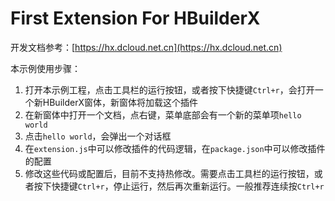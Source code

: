 ﻿# First Extension For HBuilderX
开发文档参考：[https://hx.dcloud.net.cn](https://hx.dcloud.net.cn)

本示例使用步骤：
1. 打开本示例工程，点击工具栏的运行按钮，或者按下快捷键`Ctrl+r`，会打开一个新HBuilderX窗体，新窗体将加载这个插件
2. 在新窗体中打开一个文档，点右键，菜单底部会有一个新的菜单项`hello world`
3. 点击`hello world`，会弹出一个对话框
4. 在`extension.js`中可以修改插件的代码逻辑，在`package.json`中可以修改插件的配置
5. 修改这些代码或配置后，目前不支持热修改。需要点击工具栏的运行按钮，或者按下快捷键`Ctrl+r`，停止运行，然后再次重新运行。一般推荐连续按`Ctrl+r`